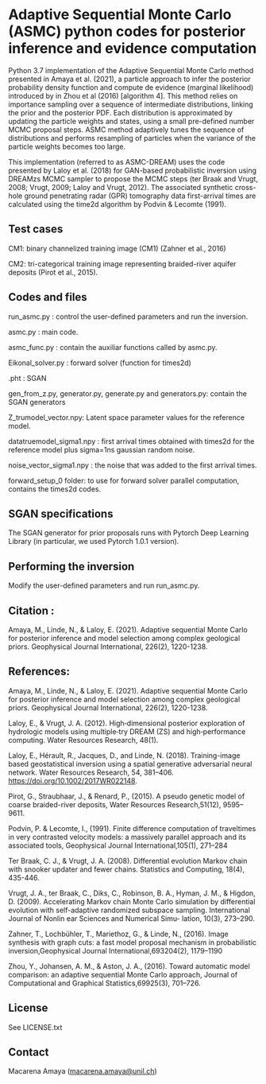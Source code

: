 # Adaptive Sequential Monte Carlo (ASMC) python codes for posterior inference and evidence computation 
Python 3.7 implementation of the Adaptive Sequential Monte Carlo method presented in Amaya et al. (2021), a particle approach to infer the posterior probability density function and compute de evidence (marginal likelihood) introduced by in Zhou et al (2016) [algorithm 4]. This method relies on importance sampling over a sequence of intermediate distributions, linking the prior and the posterior PDF. Each distribution is approximated by updating the particle weights and states, using a small pre-defined number MCMC proposal steps. ASMC method adaptively tunes the sequence of distributions and performs resampling of particles when the variance of the particle weights becomes too large.

This implementation (referred to as ASMC-DREAM) uses the code presented by Laloy et al. (2018) for GAN-based probabilistic inversion using DREAMzs MCMC sampler to propose the MCMC steps (ter Braak and Vrugt, 2008; Vrugt, 2009; Laloy and Vrugt, 2012). The associated synthetic cross-hole ground penetrating radar (GPR) tomography data first-arrival times are calculated using the time2d algorithm by Podvin & Lecomte (1991).

## Test cases
CM1: binary channelized training image (CM1) (Zahner et al., 2016) 

CM2: tri-categorical training image representing braided-river aquifer deposits (Pirot et al., 2015).


## Codes and files
run_asmc.py : control the user-defined parameters and run the inversion. 

asmc.py : main code.

asmc_func.py : contain the auxiliar functions called by asmc.py.

Eikonal_solver.py : forward solver (function for times2d)

.pht : SGAN

gen_from_z.py, generator.py, generate.py and generators.py: contain the SGAN generators

Z_trumodel_vector.npy: Latent space parameter values for the reference model. 

datatruemodel_sigma1.npy : first arrival times obtained with times2d for the reference model plus sigma=1ns gaussian random noise. 

noise_vector_sigma1.npy : the noise that was added to the first arrival times. 

forward_setup_0 folder: to use for forward solver parallel computation, contains the times2d codes.


## SGAN specifications
The SGAN generator for prior proposals runs with Pytorch Deep Learning Library (in particular, we used Pytorch 1.0.1 version). 


## Performing the inversion
Modify the user-defined parameters and run run_asmc.py. 


## Citation :
Amaya, M., Linde, N., & Laloy, E. (2021). Adaptive sequential Monte Carlo for posterior inference and model selection among complex geological priors. Geophysical Journal International, 226(2), 1220-1238.


## References:
Amaya, M., Linde, N., & Laloy, E. (2021). Adaptive sequential Monte Carlo for posterior inference and model selection among complex geological priors. Geophysical Journal International, 226(2), 1220-1238.

Laloy, E., & Vrugt, J. A. (2012). High‐dimensional posterior exploration of hydrologic models using multiple‐try DREAM (ZS) and high‐performance computing. 
Water Resources Research, 48(1).

Laloy, E., Hérault, R., Jacques, D., and Linde, N. (2018). Training-image based geostatistical inversion using
a spatial generative adversarial neural network. Water Resources Research, 54, 381–406. https://doi.org/10.1002/2017WR022148.

Pirot, G., Straubhaar, J., & Renard, P., (2015).   A pseudo genetic model of coarse braided-river deposits, Water Resources Research,51(12), 9595–9611.

Podvin, P. & Lecomte, I., (1991).  Finite difference computation of traveltimes in very contrasted velocity models: 
a massively parallel approach and its associated tools, Geophysical Journal International,105(1), 271–284

Ter Braak, C. J., & Vrugt, J. A. (2008). Differential evolution Markov chain with snooker updater and fewer chains. 
Statistics and Computing, 18(4), 435-446.

Vrugt, J. A., ter Braak, C., Diks, C., Robinson, B. A., Hyman, J. M., & Higdon, D. (2009). Accelerating Markov chain Monte Carlo simulation by
differential evolution with self-adaptive randomized subspace sampling. International Journal of Nonlin ear Sciences and Numerical Simu-
lation, 10(3), 273–290.
          
Zahner, T., Lochbühler, T., Mariethoz, G., & Linde, N., (2016).  Image synthesis with graph cuts: a fast model proposal mechanism in probabilistic inversion,Geophysical Journal International,693204(2), 1179–1190   

Zhou,  Y.,  Johansen,  A.  M.,  &  Aston,  J.  A.,  (2016).   Toward  automatic  model  comparison:  an adaptive sequential 
Monte Carlo approach, Journal of Computational and Graphical Statistics,69925(3), 701–726.      




## License
See LICENSE.txt


## Contact
Macarena Amaya (macarena.amaya@unil.ch)
